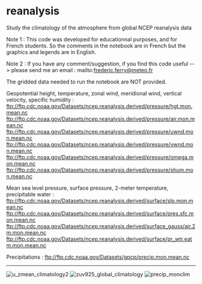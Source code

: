 # reanalysis
Study the climatology of the atmosphere from global NCEP reanalysis data

Note 1 : This code was developed for educationnal purposes, and for French students. So the comments in the notebook are in French but the graphics and legends are in English.

Note 2 : If you have any comment/suggestion, if you find this code useful --> please send me an email : mailto:frederic.ferry@meteo.fr

The gridded data needed to run the notebook are NOT provided.

Geopotential height, temperature, zonal wind, meridional wind, vertical velocity, specific humidity :
ftp://ftp.cdc.noaa.gov/Datasets/ncep.reanalysis.derived/pressure/hgt.mon.mean.nc
ftp://ftp.cdc.noaa.gov/Datasets/ncep.reanalysis.derived/pressure/air.mon.mean.nc
ftp://ftp.cdc.noaa.gov/Datasets/ncep.reanalysis.derived/pressure/uwnd.mon.mean.nc
ftp://ftp.cdc.noaa.gov/Datasets/ncep.reanalysis.derived/pressure/vwnd.mon.mean.nc
ftp://ftp.cdc.noaa.gov/Datasets/ncep.reanalysis.derived/pressure/omega.mon.mean.nc
ftp://ftp.cdc.noaa.gov/Datasets/ncep.reanalysis.derived/pressure/shum.mon.mean.nc

Mean sea level pressure, surface pressure, 2-meter temperature, precipitable water :
ftp://ftp.cdc.noaa.gov/Datasets/ncep.reanalysis.derived/surface/slp.mon.mean.nc
ftp://ftp.cdc.noaa.gov/Datasets/ncep.reanalysis.derived/surface/pres.sfc.mon.mean.nc
ftp://ftp.cdc.noaa.gov/Datasets/ncep.reanalysis.derived/surface_gauss/air.2m.mon.mean.nc
ftp://ftp.cdc.noaa.gov/Datasets/ncep.reanalysis.derived/surface/pr_wtr.eatm.mon.mean.nc

Precipitations : ftp://ftp.cdc.noaa.gov/Datasets/gpcp/precip.mon.mean.nc

--------------------------------------------------------------------------------------------------------------------------------------------------
![u_zmean_climatology2](https://user-images.githubusercontent.com/76565450/162641985-2460ea50-add4-4ee3-b0f8-3cdccce4ea91.png)
![zuv925_global_climatology](https://user-images.githubusercontent.com/76565450/162591591-4e6bc0ec-ac68-4c1c-8bfd-48e3e46b5e1a.png)
![precip_monclim](https://user-images.githubusercontent.com/76565450/162591595-8e1b433d-88f5-4498-95b4-3311540dbe63.gif)
